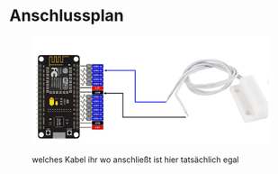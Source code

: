 # Anschlussplan

<figure><img src="../../../.gitbook/assets/image (12).png" alt=""><figcaption><p>welches Kabel ihr wo anschließt ist hier tatsächlich egal</p></figcaption></figure>

